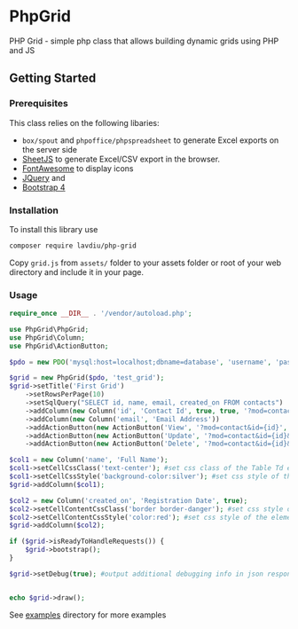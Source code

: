 # PhpGrid
PHP Grid - simple php class that allows building dynamic grids using PHP and JS

## Getting Started
### Prerequisites
This class relies on the following libaries:
 * `box/spout` and `phpoffice/phpspreadsheet` to generate Excel exports on the server side
 * [SheetJS](https://github.com/sheetjs/sheetjs) to generate Excel/CSV export in the browser.
 * [FontAwesome](https://fontawesome.com/) to display icons
 * [JQuery](https://jquery.com/) and 
 * [Bootstrap 4](https://getbootstrap.com/)

### Installation
To install this library use 
```bash
composer require lavdiu/php-grid
```  

Copy `grid.js` from `assets/` folder to your assets folder or root of your web directory and include it in your page.  

### Usage
```php
require_once __DIR__ . '/vendor/autoload.php';

use PhpGrid\PhpGrid;
use PhpGrid\Column;
use PhpGrid\ActionButton;

$pdo = new PDO('mysql:host=localhost;dbname=database', 'username', 'password');

$grid = new PhpGrid($pdo, 'test_grid');
$grid->setTitle('First Grid')
    ->setRowsPerPage(10)
    ->setSqlQuery("SELECT id, name, email, created_on FROM contacts")
    ->addColumn(new Column('id', 'Contact Id', true, true, '?mod=contact&id={id}', '_blank'))
    ->addColumn(new Column('email', 'Email Address'))
    ->addActionButton(new ActionButton('View', '?mod=contact&id={id}', 'fa fa-eye'))
    ->addActionButton(new ActionButton('Update', '?mod=contact&id={id}&action=update', 'fa fa-pencil'))
    ->addActionButton(new ActionButton('Delete', '?mod=contact&id={id}&action=delete', 'fa fa-trash'));

$col1 = new Column('name', 'Full Name');
$col1->setCellCssClass('text-center'); #set css class of the Table Td element
$col1->setCellCssStyle('background-color:silver'); #set css style of the Table TD element
$grid->addColumn($col1);

$col2 = new Column('created_on', 'Registration Date', true);
$col2->setCellContentCssClass('border border-danger'); #set css style of the element inside table td
$col2->setCellContentCssStyle('color:red'); #set css style of the element inside table td
$grid->addColumn($col2);

if ($grid->isReadyToHandleRequests()) {
    $grid->bootstrap();
}

$grid->setDebug(true); #output additional debugging info in json responses


echo $grid->draw();

```

See [examples](https://github.com/lavdiu/php-grid/tree/master/examples) directory for more examples